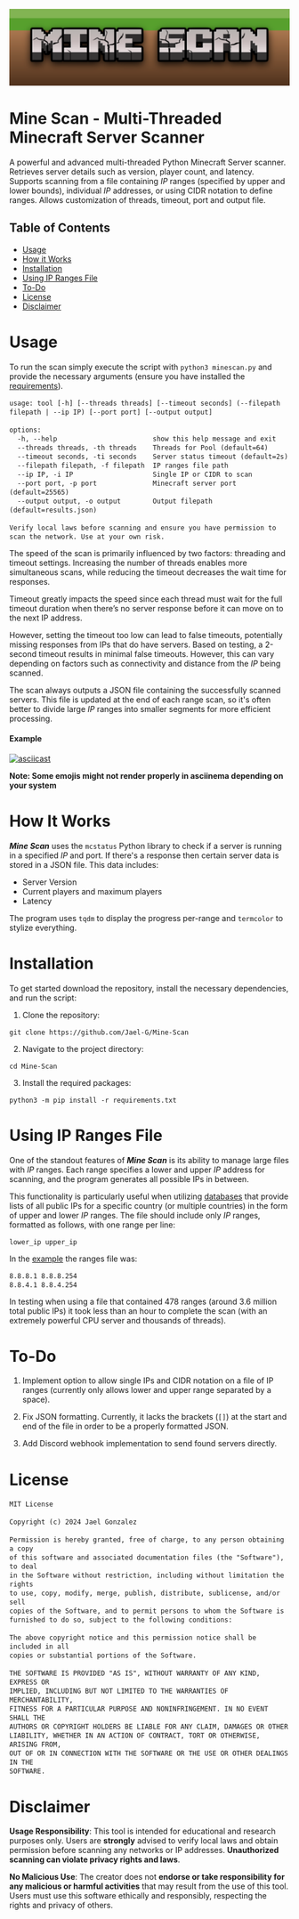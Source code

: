 ![Mine Scan banner image](/images/mine_scan_banner.png)

# Mine Scan - Multi-Threaded Minecraft Server Scanner

A powerful and advanced multi-threaded Python Minecraft Server scanner. Retrieves server details such as version, player count, and latency. Supports scanning from a file containing *IP* ranges (specified by upper and lower bounds), individual *IP* addresses, or using CIDR notation to define ranges. Allows customization of threads, timeout, port and output file. 

## Table of Contents
- [Usage](#usage)
- [How it Works](#how-it-works)
- [Installation](#installation)
- [Using IP Ranges File](#using-ip-ranges-file)
- [To-Do](#to-do)
- [License](#license)
- [Disclaimer](#disclaimer)

# Usage

To run the scan simply execute the script with `python3 minescan.py` and provide the necessary arguments (ensure you have installed the [requirements](#installation)). 

```
usage: tool [-h] [--threads threads] [--timeout seconds] (--filepath filepath | --ip IP) [--port port] [--output output]

options:
  -h, --help                        show this help message and exit
  --threads threads, -th threads    Threads for Pool (default=64)
  --timeout seconds, -ti seconds    Server status timeout (default=2s)
  --filepath filepath, -f filepath  IP ranges file path
  --ip IP, -i IP                    Single IP or CIDR to scan
  --port port, -p port              Minecraft server port (default=25565)
  --output output, -o output        Output filepath (default=results.json)

Verify local laws before scanning and ensure you have permission to scan the network. Use at your own risk.
```

The speed of the scan is primarily influenced by two factors: threading and timeout settings. Increasing the number of threads enables more simultaneous scans, while reducing the timeout decreases the wait time for responses.

Timeout greatly impacts the speed since each thread must wait for the full timeout duration when there’s no server response before it can move on to the next IP address.

However, setting the timeout too low can lead to false timeouts, potentially missing responses from IPs that do have servers. Based on testing, a 2-second timeout results in minimal false timeouts. However, this can vary depending on factors such as connectivity and distance from the *IP* being scanned.

The scan always outputs a JSON file containing the successfully scanned servers. This file is updated at the end of each range scan, so it's often better to divide large *IP* ranges into smaller segments for more efficient processing.

#### Example

[![asciicast](https://asciinema.org/a/683526.svg)](https://asciinema.org/a/683526)

**Note: Some emojis might not render properly in asciinema depending on your system**

# How It Works

***Mine Scan*** uses the `mcstatus` Python library to check if a server is running in a specified *IP* and port. If there's a response then certain server data is stored in a JSON file. This data includes:

- Server Version
- Current players and maximum players
- Latency

The program uses `tqdm` to display the progress per-range and `termcolor` to stylize everything. 

# Installation
To get started download the repository, install the necessary dependencies, and run the script:

1. Clone the repository:

```
git clone https://github.com/Jael-G/Mine-Scan
```

2. Navigate to the project directory:

```
cd Mine-Scan
```

3. Install the required packages:

```
python3 -m pip install -r requirements.txt
```

# Using IP Ranges File

One of the standout features of ***Mine Scan*** is its ability to manage large files with *IP* ranges. Each range specifies a lower and upper *IP* address for scanning, and the program generates all possible IPs in between.

This functionality is particularly useful when utilizing [databases](https://cable.ayra.ch/ip/) that provide lists of all public IPs for a specific country (or multiple countries) in the form of upper and lower *IP* ranges. The file should include only *IP* ranges, formatted as follows, with one range per line:

```
lower_ip upper_ip
```

In the [example](#example) the ranges file was:

```
8.8.8.1 8.8.8.254
8.8.4.1 8.8.4.254
```

In testing when using a file that contained 478 ranges (around 3.6 million total public IPs) it took less than an hour to complete the scan (with an extremely powerful CPU server and thousands of threads).

# To-Do

1. Implement option to allow single IPs and CIDR notation on a file of IP ranges (currently only allows lower and upper range separated by a space).

2. Fix JSON formatting. Currently, it lacks the brackets (`[]`) at the start and end of the file in order to be a properly formatted JSON. 

3. Add Discord webhook implementation to send found servers directly. 

# License

```
MIT License

Copyright (c) 2024 Jael Gonzalez

Permission is hereby granted, free of charge, to any person obtaining a copy
of this software and associated documentation files (the "Software"), to deal
in the Software without restriction, including without limitation the rights
to use, copy, modify, merge, publish, distribute, sublicense, and/or sell
copies of the Software, and to permit persons to whom the Software is
furnished to do so, subject to the following conditions:

The above copyright notice and this permission notice shall be included in all
copies or substantial portions of the Software.

THE SOFTWARE IS PROVIDED "AS IS", WITHOUT WARRANTY OF ANY KIND, EXPRESS OR
IMPLIED, INCLUDING BUT NOT LIMITED TO THE WARRANTIES OF MERCHANTABILITY,
FITNESS FOR A PARTICULAR PURPOSE AND NONINFRINGEMENT. IN NO EVENT SHALL THE
AUTHORS OR COPYRIGHT HOLDERS BE LIABLE FOR ANY CLAIM, DAMAGES OR OTHER
LIABILITY, WHETHER IN AN ACTION OF CONTRACT, TORT OR OTHERWISE, ARISING FROM,
OUT OF OR IN CONNECTION WITH THE SOFTWARE OR THE USE OR OTHER DEALINGS IN THE
SOFTWARE.
```

# Disclaimer

**Usage Responsibility**: This tool is intended for educational and research purposes only. Users are **strongly** advised to verify local laws and obtain permission before scanning any networks or IP addresses. **Unauthorized scanning can violate privacy rights and laws**.

**No Malicious Use**: The creator does not **endorse or take responsibility for any malicious or harmful activities** that may result from the use of this tool. Users must use this software ethically and responsibly, respecting the rights and privacy of others.
